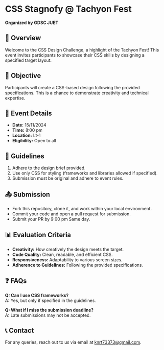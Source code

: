 # CSS Stagnofy @ Tachyon Fest
**Organized by GDSC JUET**

## 📌 Overview
Welcome to the CSS Design Challenge, a highlight of the Tachyon Fest! This event invites participants to showcase their CSS skills by designing a specified target layout.

## 🎯 Objective
Participants will create a CSS-based design following the provided specifications. This is a chance to demonstrate creativity and technical expertise.

## 📅 Event Details
- **Date:** 15/11/2024
- **Time:** 8:00 pm
- **Location:** Lt-1
- **Eligibility:** Open to all

## 📝 Guidelines
1. Adhere to the design brief provided.
2. Use only CSS for styling (frameworks and libraries allowed if specified).
3. Submission must be original and adhere to event rules.

## 📤 Submission
- Fork this repository, clone it, and work within your local environment.
- Commit your code and open a pull request for submission.
- Submit your PR by 9:00 pm Same day.

## 📊 Evaluation Criteria
- **Creativity:** How creatively the design meets the target.
- **Code Quality:** Clean, readable, and efficient CSS.
- **Responsiveness:** Adaptability to various screen sizes.
- **Adherence to Guidelines:** Following the provided specifications.

## ❓ FAQs
**Q: Can I use CSS frameworks?**  
A: Yes, but only if specified in the guidelines.

**Q: What if I miss the submission deadline?**  
A: Late submissions may not be accepted.

## 📞 Contact
For any queries, reach out to us via email at knrt73373@gmail.com.
